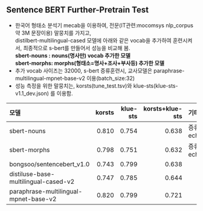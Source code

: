 ## Sentence BERT Further-Pretrain Test
- 한국어 형태소 분석기 mecab을 이용하여, 전문(IT관련:mocomsys nlp_corpus 약 3M 문장이용) 말뭉치를 가지고, 
 <br> distilbert-multilingual-cased 모델에 아래와 같은 vocab을 추가하여 훈련시켜서, 최종적으로 s-bert를 만들어서 성능을  비교해 봄.
<br> **sbert-nouns : nouns(명사만) vocab 추가한 모델**
<br> **sbert-morphs: morphs(형태소=명사+조사+부사등) 추가한 모델**
- 추가 vocab 사이즈는 32000, s-bert 증류훈련시, 교사모델은 paraphrase-multilingual-mpnet-base-v2 이용(batch_size:32)
- 성능 측정을 위한 말뭉치는, korsts(tune_test.tsv)와 klue-sts(klue-sts-v1.1_dev.json) 를 이용함.

|모델     |korsts|klue-sts|korsts+klue-sts|기타          |
|:--------|------:|--------:|--------------:|:-----------------|
|sbert-nouns|0.810|0.754|0.638|증류훈련 echo:40|
|sbert-morphs|0.798|0.751|0.632|증류훈련 echo:40|
|bongsoo/sentencebert_v1.0|0.743|0.799|0.638||
|distiluse-base-multilingual-cased-v2|0.747|0.785|0.644||
|paraphrase-multilingual-mpnet-base-v2|0.820|0.799|0.721||

